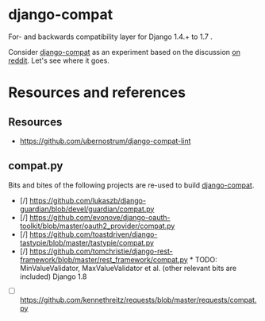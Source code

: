 django-compat
=============

For- and backwards compatibility layer for Django 1.4.+ to 1.7 .

Consider [django-compat](https://github.com/arteria/django-compat) as an experiment based on the discussion [on reddit](http://redd.it/2jrr4l). 
Let's see where it goes. 


# Resources and references 

## Resources 
* https://github.com/ubernostrum/django-compat-lint

## compat.py

Bits and bites of the following projects are re-used to build [django-compat](https://github.com/arteria/django-compat).

* [/] https://github.com/lukaszb/django-guardian/blob/devel/guardian/compat.py
* [/] https://github.com/evonove/django-oauth-toolkit/blob/master/oauth2_provider/compat.py
* [/] https://github.com/toastdriven/django-tastypie/blob/master/tastypie/compat.py
* [/] https://github.com/tomchristie/django-rest-framework/blob/master/rest_framework/compat.py
		* TODO: MinValueValidator, MaxValueValidator et al. (other relevant bits are included) Django 1.8
* [ ] https://github.com/kennethreitz/requests/blob/master/requests/compat.py

 
